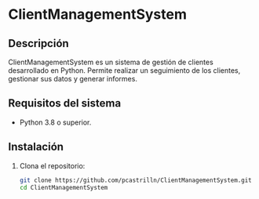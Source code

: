 # ClientManagementSystem

## Descripción
ClientManagementSystem es un sistema de gestión de clientes desarrollado en Python. Permite realizar un seguimiento de los clientes, gestionar sus datos y generar informes.

## Requisitos del sistema
- Python 3.8 o superior.

## Instalación

1. Clona el repositorio:
   ```bash
   git clone https://github.com/pcastrilln/ClientManagementSystem.git
   cd ClientManagementSystem
